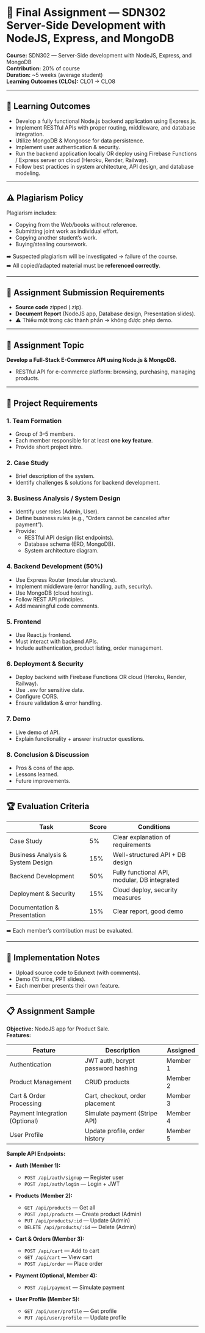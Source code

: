# 📑 Final Assignment — SDN302 Server-Side Development with NodeJS, Express, and MongoDB

**Course:** SDN302 — Server-Side development with NodeJS, Express, and MongoDB  
**Contribution:** 20% of course  
**Duration:** ~5 weeks (average student)  
**Learning Outcomes (CLOs):** CLO1 → CLO8  

---

## 🎯 Learning Outcomes
- Develop a fully functional Node.js backend application using Express.js.  
- Implement RESTful APIs with proper routing, middleware, and database integration.  
- Utilize MongoDB & Mongoose for data persistence.  
- Implement user authentication & security.  
- Run the backend application locally OR deploy using Firebase Functions / Express server on cloud (Heroku, Render, Railway).  
- Follow best practices in system architecture, API design, and database modeling.  

---

## ⚠️ Plagiarism Policy
Plagiarism includes:
- Copying from the Web/books without reference.  
- Submitting joint work as individual effort.  
- Copying another student’s work.  
- Buying/stealing coursework.  

➡️ Suspected plagiarism will be investigated → failure of the course.  
➡️ All copied/adapted material must be **referenced correctly**.  

---

## 📝 Assignment Submission Requirements
- **Source code** zipped (.zip).  
- **Document Report** (NodeJS app, Database design, Presentation slides).  
- ⚠️ Thiếu một trong các thành phần → không được phép demo.  

---

## 📌 Assignment Topic
**Develop a Full-Stack E-Commerce API using Node.js & MongoDB.**  
- RESTful API for e-commerce platform: browsing, purchasing, managing products.  

---

## 📂 Project Requirements

### 1. Team Formation
- Group of 3–5 members.  
- Each member responsible for at least **one key feature**.  
- Provide short project intro.  

### 2. Case Study
- Brief description of the system.  
- Identify challenges & solutions for backend development.  

### 3. Business Analysis / System Design
- Identify user roles (Admin, User).  
- Define business rules (e.g., “Orders cannot be canceled after payment”).  
- Provide:  
  - RESTful API design (list endpoints).  
  - Database schema (ERD, MongoDB).  
  - System architecture diagram.  

### 4. Backend Development (50%)
- Use Express Router (modular structure).  
- Implement middleware (error handling, auth, security).  
- Use MongoDB (cloud hosting).  
- Follow REST API principles.  
- Add meaningful code comments.  

### 5. Frontend
- Use React.js frontend.  
- Must interact with backend APIs.  
- Include authentication, product listing, order management.  

### 6. Deployment & Security
- Deploy backend with Firebase Functions OR cloud (Heroku, Render, Railway).  
- Use `.env` for sensitive data.  
- Configure CORS.  
- Ensure validation & error handling.  

### 7. Demo
- Live demo of API.  
- Explain functionality + answer instructor questions.  

### 8. Conclusion & Discussion
- Pros & cons of the app.  
- Lessons learned.  
- Future improvements.  

---

## 🏆 Evaluation Criteria

| Task | Score | Conditions |
|------|-------|------------|
| Case Study | 5% | Clear explanation of requirements |
| Business Analysis & System Design | 15% | Well-structured API + DB design |
| Backend Development | 50% | Fully functional API, modular, DB integrated |
| Deployment & Security | 15% | Cloud deploy, security measures |
| Documentation & Presentation | 15% | Clear report, good demo |

➡️ Each member’s contribution must be evaluated.  

---

## 📌 Implementation Notes
- Upload source code to Edunext (with comments).  
- Demo (15 mins, PPT slides).  
- Each member presents their own feature.  

---

## 📋 Assignment Sample

**Objective:** NodeJS app for Product Sale.  
**Features:**  

| Feature | Description | Assigned |
|---------|-------------|----------|
| Authentication | JWT auth, bcrypt password hashing | Member 1 |
| Product Management | CRUD products | Member 2 |
| Cart & Order Processing | Cart, checkout, order placement | Member 3 |
| Payment Integration (Optional) | Simulate payment (Stripe API) | Member 4 |
| User Profile | Update profile, order history | Member 5 |

**Sample API Endpoints:**  
- **Auth (Member 1):**  
  - `POST /api/auth/signup` — Register user  
  - `POST /api/auth/login` — Login + JWT  

- **Products (Member 2):**  
  - `GET /api/products` — Get all  
  - `POST /api/products` — Create product (Admin)  
  - `PUT /api/products/:id` — Update (Admin)  
  - `DELETE /api/products/:id` — Delete (Admin)  

- **Cart & Orders (Member 3):**  
  - `POST /api/cart` — Add to cart  
  - `GET /api/cart` — View cart  
  - `POST /api/order` — Place order  

- **Payment (Optional, Member 4):**  
  - `POST /api/payment` — Simulate payment  

- **User Profile (Member 5):**  
  - `GET /api/user/profile` — Get profile  
  - `PUT /api/user/profile` — Update profile  

---
